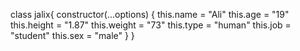 class jalix{
  constructor(...options) {
    this.name = "Ali"
    this.age = "19"
    this.height = "1.87"
    this.weight = "73"
    this.type = "human"
    this.job = "student"
    this.sex = "male"
  }
}
